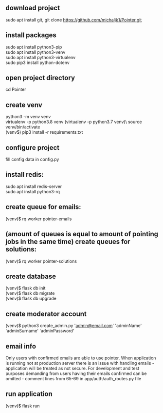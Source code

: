 download project
--------------
sudo apt install git,
git clone https://github.com/michaljk1/Pointer.git

install packages
--------------
sudo apt install python3-pip\
sudo apt install python3-venv\
sudo apt install python3-virtualenv\
sudo pip3 install python-dotenv

open project directory
-------------
cd Pointer

create venv
--------------
python3 -m venv venv\
virtualenv -p python3.8 venv (virtualenv -p python3.7 venv)\ 
source venv/bin/activate\
(venv$) pip3 install -r requirements.txt

configure project
--------------
fill config data in config.py

install redis:
--------------
sudo apt install redis-server\
sudo apt install python3-rq

create queue for emails:
--------------
(venv)$ rq worker pointer-emails

(amount of queues is equal to amount of pointing jobs in the same time)
create queues for solutions:
--------------
(venv)$ rq worker pointer-solutions

create database
--------------
(venv)$ flask db init\
(venv)$ flask db migrate\
(venv)$ flask db upgrade

create moderator account
--------------
(venv)$ python3 create_admin.py 'admin@email.com' 'adminName' 'adminSurname' 'adminPassword'

email info
--------------
Only users with confirmed emails are able to use pointer. When application is running not at production server there is an issue with handling emails - application will be treated as not secure. For development and test purposes demanding from users having their emails confirmed can be omitted - comment lines from 65-69 in app/auth/auth_routes.py file

run application
--------------
(venv)$ flask run
